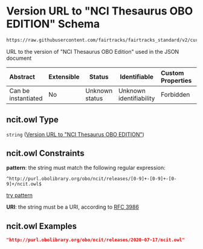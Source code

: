 # Version URL to "NCI Thesaurus OBO EDITION" Schema

```txt
https://raw.githubusercontent.com/fairtracks/fairtracks_standard/v2/current/json/schema/fairtracks.schema.json#/properties/document/properties/ontology_versions/properties/http://purl.obolibrary.org/obo/ncit.owl
```

URL to the version of "NCI Thesaurus OBO Edition" used in the JSON document


| Abstract            | Extensible | Status         | Identifiable            | Custom Properties | Additional Properties | Access Restrictions | Defined In                                                                               |
| :------------------ | ---------- | -------------- | ----------------------- | :---------------- | --------------------- | ------------------- | ---------------------------------------------------------------------------------------- |
| Can be instantiated | No         | Unknown status | Unknown identifiability | Forbidden         | Allowed               | none                | [fairtracks.schema.json\*](../json/schema/fairtracks.schema.json "open original schema") |

## ncit.owl Type

`string` ([Version URL to "NCI Thesaurus OBO EDITION"](fairtracks-properties-document-info-properties-version-urls-to-ontologies-used-properties-version-url-to-nci-thesaurus-obo-edition.md))

## ncit.owl Constraints

**pattern**: the string must match the following regular expression: 

```regexp
^http://purl.obolibrary.org/obo/ncit/releases/[0-9]+-[0-9]+-[0-9]+/ncit.owl$
```

[try pattern](https://regexr.com/?expression=%5Ehttp%3A%2F%2Fpurl.obolibrary.org%2Fobo%2Fncit%2Freleases%2F%5B0-9%5D%2B-%5B0-9%5D%2B-%5B0-9%5D%2B%2Fncit.owl%24 "try regular expression with regexr.com")

**URI**: the string must be a URI, according to [RFC 3986](https://tools.ietf.org/html/rfc4291 "check the specification")

## ncit.owl Examples

```json
"http://purl.obolibrary.org/obo/ncit/releases/2020-07-17/ncit.owl"
```
